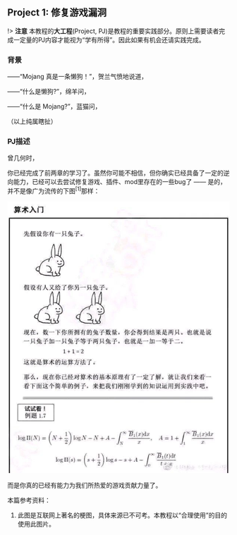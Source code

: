 ## Project 1: 修复游戏漏洞

!> **注意** 本教程的**大工程**(Project, PJ)是教程的重要实践部分。原则上需要读者完成一定量的PJ内容才能视为“学有所得”。因此如果有机会还请实践完成。

### 背景

——“Mojang 真是一条懒狗！”，贺兰气愤地说道，

——“什么是懒狗?”，绵羊问，

——“什么是 Mojang?”，蓝猫问，

（以上纯属瞎扯）

### PJ描述

曾几何时，

你已经完成了前两章的学习了。虽然你可能不相信，但你确实已经具备了一定的逆向能力，已经可以去尝试修复游戏、插件、mod里存在的一些bug了 —— 是的，并不是像广为流传的下图<sup>[1]</sup>那样：

![joke](pic/joke.jpg)

而是你真的已经有能力为我们所热爱的游戏贡献力量了。


本篇参考资料：
1. 此图是互联网上著名的梗图，具体来源已不可考。本教程以“合理使用”的目的使用此图片。